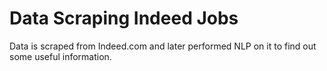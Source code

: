 # Data Scraping Indeed Jobs
 Data is scraped from Indeed.com and later performed NLP on it to find out some useful information.
